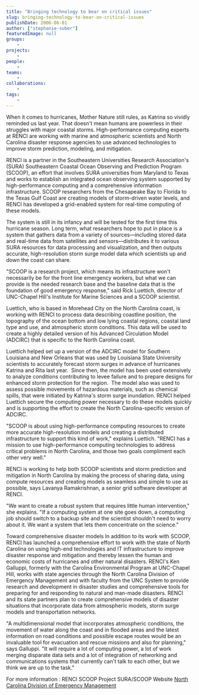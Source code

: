 ```yaml
---
title: "Bringing technology to bear on critical issues"
slug: bringing-technology-to-bear-on-critical-issues
publishDate: 2006-06-01
author: ["stephanie-suber"]
featuredImage: null
groups:
    - 
projects:
    - 
people:
    - 
teams: 
    - 
collaborations:
    - 
tags:
    - 
---
```

When it comes to hurricanes, Mother Nature still rules, as Katrina so vividly reminded us last year. That doesn't mean humans are powerless in their struggles with major coastal storms. High-performance computing experts at RENCI are working with marine and atmospheric scientists and North Carolina disaster response agencies to use advanced technologies to improve storm prediction, modeling, and mitigation.

RENCI is a partner in the Southeastern Universities Research Association's (SURA) Southeastern Coastal Ocean Observing and Prediction Program (SCOOP), an effort that involves SURA universities from Maryland to Texas and works to establish an integrated ocean observing system supported by high-performance computing and a comprehensive information infrastructure. SCOOP researchers from the Chesapeake Bay to Florida to the Texas Gulf Coast are creating models of storm-driven water levels, and RENCI has developed a grid-enabled system for real-time computing of these models.

The system is still in its infancy and will be tested for the first time this hurricane season. Long term, what researchers hope to put in place is a system that gathers data from a variety of sources—including stored data and real-time data from satellites and sensors—distributes it to various SURA resources for data processing and visualization, and then outputs accurate, high-resolution storm surge model data which scientists up and down the coast can share.

"SCOOP is a research project, which means its infrastructure won't necessarily be for the front line emergency workers, but what we can provide is the needed research base and the baseline data that is the foundation of good emergency response," said Rick Luettich, director of UNC-Chapel Hill's Institute for Marine Sciences and a SCOOP scientist.

Luettich, who is based in Morehead City on the North Carolina coast, is working with RENCI to process data describing coastline position, the topography of the ocean bottom and low lying coastal regions, coastal land type and use, and atmospheric storm conditions. This data will be used to create a highly detailed version of his Advanced Circulation Model (ADCIRC) that is specific to the North Carolina coast.

Luettich helped set up a version of the ADCIRC model for Southern Louisiana and New Orleans that was used by Louisiana State University scientists to accurately forecast storm surges in advance of hurricanes Katrina and Rita last year.  Since then, the model has been used extensively to analyze conditions contributing to levee failure and to prepare designs for enhanced storm protection for the region.  The model also was used to assess possible movements of hazardous materials, such as chemical spills, that were initiated by Katrina's storm surge inundation. RENCI helped Luettich secure the computing power necessary to do these models quickly and is supporting the effort to create the North Carolina-specific version of ADCIRC.

"SCOOP is about using high-performance computing resources to create more accurate high-resolution models and creating a distributed infrastructure to support this kind of work," explains Luettich. "RENCI has a mission to use high-performance computing technologies to address critical problems in North Carolina, and those two goals compliment each other very well."

RENCI is working to help both SCOOP scientists and storm prediction and mitigation in North Carolina by making the process of sharing data, using compute resources and creating models as seamless and simple to use as possible, says Lavanya Ramakrishnan, a senior grid software developer at RENCI.

"We want to create a robust system that requires little human intervention," she explains. "If a computing system at one site goes down, a computing job should switch to a backup site and the scientist shouldn't need to worry about it. We want a system that lets them concentrate on the science."

<span class="head2">Toward comprehensive disaster models</span>
In addition to its work with SCOOP, RENCI has launched a comprehensive effort to work with the state of North Carolina on using high-end technologies and IT infrastructure to improve disaster response and mitigation and thereby lessen the human and economic costs of hurricanes and other natural disasters. RENCI's Ken Galluppi, formerly with the Carolina Environmental Program at UNC-Chapel Hill, works with state agencies through the North Carolina Division of Emergency Management and with faculty from the UNC System to provide research and development in disaster studies and comprehensive tools for preparing for and responding to natural and man-made disasters. RENCI and its state partners plan to create comprehensive models of disaster situations that incorporate data from atmospheric models, storm surge models and transportation networks.

"A multidimensional model that incorporates atmospheric conditions, the movement of water along the coast and in flooded areas and the latest information on road conditions and possible escape routes would be an invaluable tool for evacuation and rescue missions and also for planning," says Galluppi. "It will require a lot of computing power, a lot of work merging disparate data sets and a lot of integration of networking and communications systems that currently can't talk to each other, but we think we are up to the task."

<span class="head3">For more information :</span>
RENCI SCOOP Project
SURA/SCOOP Website
<a href="http://www.ncem.org/" target="_blank" rel="noopener noreferrer">North Carolina Division of Emergency Management </a>
